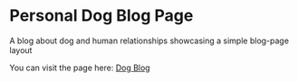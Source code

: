 # Personal Dog Blog Page
 A blog about dog and human relationships showcasing a simple blog-page layout 

 You can visit the page here: [Dog Blog](https://dricastcode.github.io/dog-blog/)
